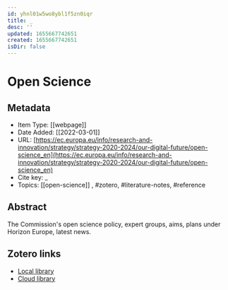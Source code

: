 ```yaml
---
id: yhnl01w5wo8ybl1f5zn0iqr
title: _
desc: ''
updated: 1655667742651
created: 1655667742651
isDir: false
---
```

# Open Science

## Metadata

* Item Type: [[webpage]]
* Date Added: [[2022-03-01]]
* URL: [https://ec.europa.eu/info/research-and-innovation/strategy/strategy-2020-2024/our-digital-future/open-science_en](https://ec.europa.eu/info/research-and-innovation/strategy/strategy-2020-2024/our-digital-future/open-science_en)
* Cite key: _
* Topics: [[open-science]]
, #zotero, #literature-notes, #reference

## Abstract

The Commission's open science policy, expert groups, aims, plans under Horizon Europe, latest news.


##  Zotero links
* [Local library](zotero://select/items/3_9N44D6BH)
* [Cloud library](http://zotero.org/groups/4613367/items/9N44D6BH)

